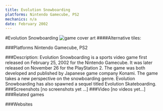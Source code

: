 ```yaml
---
title: Evolution Snowboarding
platforms: Nintendo Gamecube, PS2
mechanics: n/a
date: February 2002
---
```

#Evolution Snowboarding
![game cover art](//images.igdb.com/igdb/image/upload/t_cover_big/fxvfnvaa6ibg00rt5wp8.jpg "Logo Title Text 1")
####Alternative tiles:

###Platforms
Nintendo Gamecube, PS2

###Description:
Evolution Snowboarding is a sports video game first released on February 25, 2002 for the Nintendo Gamecube. It was later released on November 26 for the PlayStation 2. The game was both developed and published by Japanese game company Konami. The game takes a new perspective on the snowboarding genre. Evolution Snowboarding has also spawned a sequel titled Evolution Skateboarding.
###Screenshots
[no screenshots yet ...]
###Video
[no videos yet...]
###Related games

###Websites

